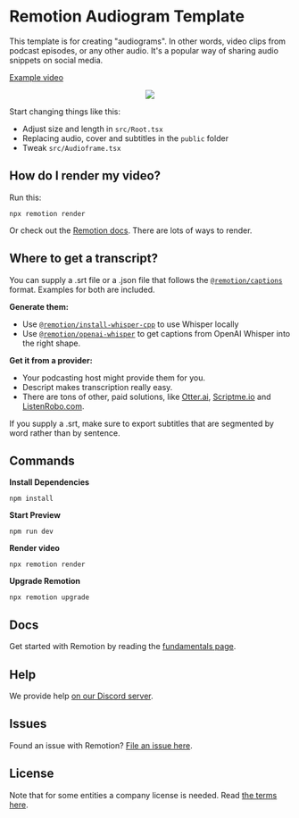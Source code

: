 # Remotion Audiogram Template

This template is for creating "audiograms". In other words, video clips from podcast episodes, or any other audio. It's a popular way of sharing audio snippets on social media.

[Example video](https://twitter.com/marcusstenbeck/status/1460641903326732300)

<p align="center">
  <img src="https://github.com/marcusstenbeck/remotion-template-audiogram/raw/main/Promo.png">
</p>

Start changing things like this:

- Adjust size and length in `src/Root.tsx`
- Replacing audio, cover and subtitles in the `public` folder
- Tweak `src/Audioframe.tsx`

## How do I render my video?

Run this:

```console
npx remotion render
```

Or check out the [Remotion docs](/docs/render/). There are lots of ways to render.

## Where to get a transcript?

You can supply a .srt file or a .json file that follows the [`@remotion/captions`](https://remotion.dev/docs/captions/caption) format. Examples for both are included.

**Generate them:**

- Use [`@remotion/install-whisper-cpp`](https://www.remotion.dev/docs/install-whisper-cpp/) to use Whisper locally
- Use [`@remotion/openai-whisper`](https://www.remotion.dev/docs/openai-whisper/openai-whisper-api-to-captions) to get captions from OpenAI Whisper into the right shape.

**Get it from a provider:**

- Your podcasting host might provide them for you.
- Descript makes transcription really easy.
- There are tons of other, paid solutions, like [Otter.ai](https://otter.ai), [Scriptme.io](https://scriptme.io) and [ListenRobo.com](https://listenrobo.com).

If you supply a .srt, make sure to export subtitles that are segmented by word rather than by sentence.

## Commands

**Install Dependencies**

```console
npm install
```

**Start Preview**

```console
npm run dev
```

**Render video**

```console
npx remotion render
```

**Upgrade Remotion**

```console
npx remotion upgrade
```

## Docs

Get started with Remotion by reading the [fundamentals page](https://www.remotion.dev/docs/the-fundamentals).

## Help

We provide help [on our Discord server](https://discord.gg/6VzzNDwUwV).

## Issues

Found an issue with Remotion? [File an issue here](https://github.com/remotion-dev/remotion/issues/new).

## License

Note that for some entities a company license is needed. Read [the terms here](https://github.com/remotion-dev/remotion/blob/main/LICENSE.md).

